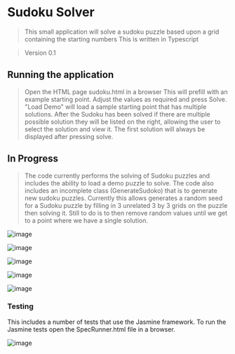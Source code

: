 # Sudoku Solver

> This small application will solve a sudoku puzzle based upon a grid containing the starting numbers
> This is written in Typescript

> Version 0.1

## Running the application

> Open the HTML page sudoku.html in a browser
> This will prefill with an example starting point.
> Adjust the values as required and press Solve.
> "Load Demo" will load a sample starting point that has multiple solutions.
> After the Sudoku has been solved if there are multiple possible solution they will be listed on the right,
> allowing the user to select the solution and view it.
> The first solution will always be displayed after pressing solve.

## In Progress

> The code currently performs the solving of Sudoku puzzles and includes the ability to load a demo puzzle to solve.
> The code also includes an incomplete class (GenerateSudoko) that is to generate new sudoku puzzles. Currently this
> allows generates a random seed for a Sudoku puzzle by filling in 3 unrelated 3 by 3 grids on the puzzle then solving it.
> Still to do is to then remove random values until we get to a point where we have a single solution.

![image](https://user-images.githubusercontent.com/28151071/77929115-356f2900-72a1-11ea-8273-f8fde18566e2.png)

![image](https://user-images.githubusercontent.com/28151071/77929161-41f38180-72a1-11ea-8799-f6669c9d4a15.png)

![image](https://user-images.githubusercontent.com/28151071/77929204-4c158000-72a1-11ea-8b99-e3cf7f130163.png)

![image](https://user-images.githubusercontent.com/28151071/77929246-56d01500-72a1-11ea-8b98-52f595298536.png)

![image](https://user-images.githubusercontent.com/28151071/77929422-8e3ec180-72a1-11ea-86fe-18f2ee62fc1d.png)

### Testing

This includes a number of tests that use the Jasmine framework. To run the Jasmine tests open the SpecRunner.html file in a browser.

![image](https://user-images.githubusercontent.com/28151071/78035525-251e8300-7361-11ea-96e1-2515c9f0720f.png)

